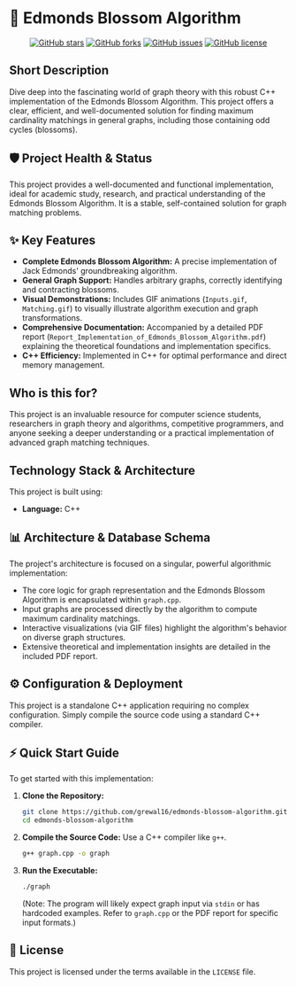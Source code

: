 # 🚀 Edmonds Blossom Algorithm
<p align="center">
  <a href="https://github.com/grewal16/edmonds-blossom-algorithm/stargazers"><img src="https://img.shields.io/github/stars/grewal16/edmonds-blossom-algorithm?style=for-the-badge" alt="GitHub stars"></a>
  <a href="https://github.com/grewal16/edmonds-blossom-algorithm/network/members"><img src="https://img.shields.io/github/forks/grewal16/edmonds-blossom-algorithm?style=for-the-badge" alt="GitHub forks"></a>
  <a href="https://github.com/grewal16/edmonds-blossom-algorithm/issues"><img src="https://img.shields.io/github/issues/grewal16/edmonds-blossom-algorithm?style=for-the-badge" alt="GitHub issues"></a>
  <a href="./LICENSE"><img src="https://img.shields.io/github/license/grewal16/edmonds-blossom-algorithm?style=for-the-badge" alt="GitHub license"></a>
</p>

## Short Description
Dive deep into the fascinating world of graph theory with this robust C++ implementation of the Edmonds Blossom Algorithm. This project offers a clear, efficient, and well-documented solution for finding maximum cardinality matchings in general graphs, including those containing odd cycles (blossoms).

## 🛡️ Project Health & Status
This project provides a well-documented and functional implementation, ideal for academic study, research, and practical understanding of the Edmonds Blossom Algorithm. It is a stable, self-contained solution for graph matching problems.

## ✨ Key Features
*   **Complete Edmonds Blossom Algorithm:** A precise implementation of Jack Edmonds' groundbreaking algorithm.
*   **General Graph Support:** Handles arbitrary graphs, correctly identifying and contracting blossoms.
*   **Visual Demonstrations:** Includes GIF animations (`Inputs.gif`, `Matching.gif`) to visually illustrate algorithm execution and graph transformations.
*   **Comprehensive Documentation:** Accompanied by a detailed PDF report (`Report_Implementation_of_Edmonds_Blossom_Algorithm.pdf`) explaining the theoretical foundations and implementation specifics.
*   **C++ Efficiency:** Implemented in C++ for optimal performance and direct memory management.

## Who is this for?
This project is an invaluable resource for computer science students, researchers in graph theory and algorithms, competitive programmers, and anyone seeking a deeper understanding or a practical implementation of advanced graph matching techniques.

## Technology Stack & Architecture
This project is built using:
*   **Language:** C++

## 📊 Architecture & Database Schema
The project's architecture is focused on a singular, powerful algorithmic implementation:
*   The core logic for graph representation and the Edmonds Blossom Algorithm is encapsulated within `graph.cpp`.
*   Input graphs are processed directly by the algorithm to compute maximum cardinality matchings.
*   Interactive visualizations (via GIF files) highlight the algorithm's behavior on diverse graph structures.
*   Extensive theoretical and implementation insights are detailed in the included PDF report.

## ⚙️ Configuration & Deployment
This project is a standalone C++ application requiring no complex configuration. Simply compile the source code using a standard C++ compiler.

## ⚡ Quick Start Guide
To get started with this implementation:

1.  **Clone the Repository:**
    ```bash
    git clone https://github.com/grewal16/edmonds-blossom-algorithm.git
    cd edmonds-blossom-algorithm
    ```
2.  **Compile the Source Code:** Use a C++ compiler like `g++`.
    ```bash
    g++ graph.cpp -o graph
    ```
3.  **Run the Executable:**
    ```bash
    ./graph
    ```
    (Note: The program will likely expect graph input via `stdin` or has hardcoded examples. Refer to `graph.cpp` or the PDF report for specific input formats.)

## 📜 License
This project is licensed under the terms available in the `LICENSE` file.